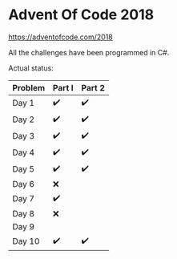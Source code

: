 # Advent Of Code 2018

https://adventofcode.com/2018

All the challenges have been programmed in C#.

Actual status:

| Problem | Part I             | Part 2             |
|---------|--------------------|--------------------|
| Day 1   | :heavy_check_mark: | :heavy_check_mark: |
| Day 2   | :heavy_check_mark: | :heavy_check_mark: |
| Day 3   | :heavy_check_mark: | :heavy_check_mark: |
| Day 4   | :heavy_check_mark: | :heavy_check_mark: |
| Day 5   | :heavy_check_mark: | :heavy_check_mark: |
| Day 6   | :x:                |                    |
| Day 7   | :heavy_check_mark: |                    |
| Day 8   | :x:                |                    |
| Day 9   |                    |                    |
| Day 10  | :heavy_check_mark: | :heavy_check_mark: |
